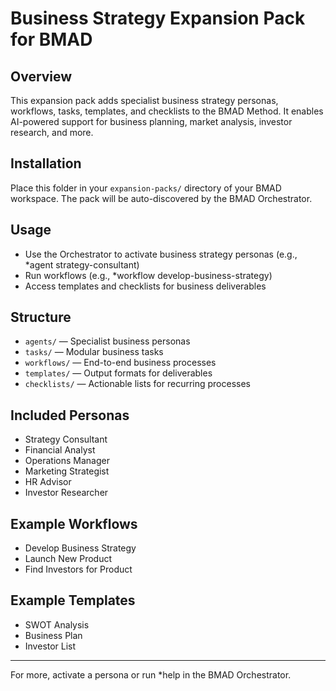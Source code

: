 # Business Strategy Expansion Pack for BMAD

## Overview
This expansion pack adds specialist business strategy personas, workflows, tasks, templates, and checklists to the BMAD Method. It enables AI-powered support for business planning, market analysis, investor research, and more.

## Installation
Place this folder in your `expansion-packs/` directory of your BMAD workspace. The pack will be auto-discovered by the BMAD Orchestrator.

## Usage
- Use the Orchestrator to activate business strategy personas (e.g., *agent strategy-consultant)
- Run workflows (e.g., *workflow develop-business-strategy)
- Access templates and checklists for business deliverables

## Structure
- `agents/` — Specialist business personas
- `tasks/` — Modular business tasks
- `workflows/` — End-to-end business processes
- `templates/` — Output formats for deliverables
- `checklists/` — Actionable lists for recurring processes

## Included Personas
- Strategy Consultant
- Financial Analyst
- Operations Manager
- Marketing Strategist
- HR Advisor
- Investor Researcher

## Example Workflows
- Develop Business Strategy
- Launch New Product
- Find Investors for Product

## Example Templates
- SWOT Analysis
- Business Plan
- Investor List

---
For more, activate a persona or run *help in the BMAD Orchestrator.
